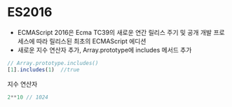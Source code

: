 # ES2016

- ECMAScript 2016은 Ecma TC39의 새로운 연간 릴리스 주기 및 공개 개발 프로세스에 따라 릴리스된 최초의 ECMAScript 에디션
- 새로운 지수 연산자 추가, Array.prototype에 includes 메서드 추가


```js
// Array.prototype.includes()
[1].includes(1)  //true
```

지수 연산자
```js
2**10 // 1024
```